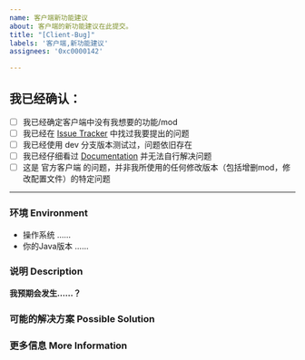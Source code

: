 ```yaml
---
name: 客户端新功能建议
about: 客户端的新功能建议在此提交。
title: "[Client-Bug]"
labels: '客户端,新功能建议'
assignees: '0xc0000142'

---
```

<!-- 感谢你向 Mylx Server 提交 issue！ -->
<!-- 在 [ ] 内添加x使 [ ] 变成 [x] 来勾选复选框 您可以使用上方的Preview来预览显示效果-->
## 我已经确认： <!--在提交之前，请确认：-->
- [ ] 我已经确定客户端中没有我想要的功能/mod
- [ ] 我已经在 [Issue Tracker](……/) 中找过我要提出的问题
- [ ] 我已经使用 dev 分支版本测试过，问题依旧存在
- [ ] 我已经仔细看过 [Documentation](https://github.com/Mylx-Server/BugReport/wiki) 并无法自行解决问题
- [ ] 这是 官方客户端 的问题，并非我所使用的任何修改版本（包括增删mod，修改配置文件）的特定问题
<!-- 请注意，如果你并没有遵照这个 issue template 填写内容，我们将直接关闭这个 issue。-->

------------------------------------------------------------------

<!-- 
请附上任何可以帮助我们解决这个问题的信息，如果我们收到的信息不足，我们将对这个 issue 加上 *Needs more information* 标记并在收到更多资讯之前关闭 issue。
Make sure to add **all the information needed to understand the bug** so that someone can help. If the info is missing we'll add the 'Needs more information' label and close the issue until there is enough information.
-->


### 环境 Environment

* 操作系统 <!-- 如果您不知道如何获取系统版本，请百度搜索 -->
……
* 你的Java版本 <!-- Command: java.exe -version 2 -->
……

### 说明 Description

<!--
请详细、清晰地表达你要提出的论述，例如这个问题如何影响到你？你想实现什么功能？
-->

**我预期会发生……？**
<!-- **Expected behavior:** [What you expected to happen] -->

### 可能的解决方案 Possible Solution
<!-- 此项非必须，但是如果你有想法的话欢迎提出。 -->
<!-- Not obligatory, but suggest a fix/reason for the bug, -->
<!-- or ideas how to implement the addition or change -->

### 更多信息 More Information
